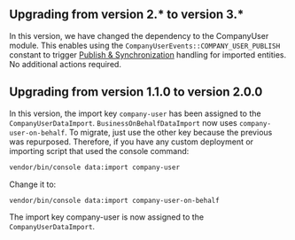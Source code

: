 

## Upgrading from version 2.* to version 3.*

In this version, we have changed the dependency to the CompanyUser module. This enables using the `CompanyUserEvents::COMPANY_USER_PUBLISH` constant to trigger [Publish & Synchronization](/docs/scos/dev/back-end-development/data-manipulation/data-publishing/publish-and-synchronization.html) handling for imported entities.
No additional actions required.

## Upgrading from version 1.1.0 to version 2.0.0

In this version, the import key `company-user` has been assigned to the `CompanyUserDataImport`. `BusinessOnBehalfDataImport` now uses `company-user-on-behalf`. To migrate, just use the other key because the previous was repurposed.
Therefore, if you have any custom deployment or importing script that used the console command:

```bash
vendor/bin/console data:import company-user
```

Change it to:

```bash
vendor/bin/console data:import company-user-on-behalf
```

The import key company-user is now assigned to the `CompanyUserDataImport`.
